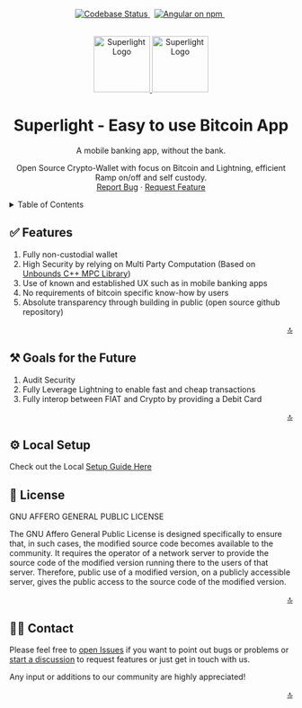 <p align="center">
  <a href="https://github.com/Superlight-Labs/Superlight/actions/workflows/check-codebase.yml">
    <img src="https://github.com/Superlight-Labs/Superlight/actions/workflows/check-codebase.yml/badge.svg" alt="Codebase Status" />
  </a>&nbsp;
  <a href="https://github.com/Superlight-Labs/Superlight/actions/workflows/build-docker.yml">
    <img src="https://github.com/Superlight-Labs/Superlight/actions/workflows/build-docker.yml/badge.svg" alt="Angular on npm" />
  </a>&nbsp;
</p>

<a name="readme-top"></a>

<!-- PROJECT LOGO -->
<br />
<div align="center">
  <a href="https://www.superlight.me#gh-light-mode-only">
    <img src="https://www.superlight.me/images/Logo-2.png#gh-light-mode-only" height="100px" alt="Superlight Logo" />
  </a>

  <a href="https://www.superlight.me#gh-dark-mode-only">
    <img src="https://www.superlight.me/images/Logo-3.png#gh-dark-mode-only" height="100px" alt="Superlight Logo" />
  </a>

 <h1 align="center">Superlight - Easy to use Bitcoin App</h1>
 
 <p align="center">
   A mobile banking app, without the bank.
    <br />

Open Source Crypto-Wallet with focus on Bitcoin and Lightning, efficient Ramp on/off and self custody.
<br />
<a href="https://github.com/Superlight-Labs/Superlight/issues">Report Bug</a>
·
<a href="https://github.com/Superlight-Labs/Superlight/discussions">Request Feature</a>

 </p>
</div>
 
<!-- TABLE OF CONTENTS -->
<details>
 <summary>Table of Contents</summary>
 <ol>
   <li>
     <a href="#-features">Features</a>
   </li>
   <li>
     <a href="#%EF%B8%8F-goals-for-the-future">Goals for the Future</a>
   </li>
   <li><a href="#%EF%B8%8F-local-setup">Local Setup</a></li>
   <li><a href="#-license">License</a></li>
   <li><a href="#-contact">Contact</a></li>
 </ol>
</details>

## ✅ Features

1. Fully non-custodial wallet
2. High Security by relying on Multi Party Computation (Based on [Unbounds C++ MPC Library](https://github.com/unboundsecurity/blockchain-crypto-mpc))
3. Use of known and established UX such as in mobile banking apps
4. No requirements of bitcoin specific know-how by users
5. Absolute transparency through building in public (open source github repository)

<p align="right"><a href="#readme-top">🔝</a></p>

## ⚒️ Goals for the Future

1. Audit Security
2. Fully Leverage Lightning to enable fast and cheap transactions
3. Fully interop between FIAT and Crypto by providing a Debit Card

<p align="right"><a href="#readme-top">🔝</a></p>

## ⚙️ Local Setup

Check out the Local [Setup Guide Here](./SETUP.md)

## 📄 License

GNU AFFERO GENERAL PUBLIC LICENSE

The GNU Affero General Public License is designed specifically to ensure that, in such cases, the modified source code becomes available to the community. It requires the operator of a network server to provide the source code of the modified version running there to the users of that server. Therefore, public use of a modified version, on a publicly accessible server, gives the public access to the source code of the modified version.

<p align="right"><a href="#readme-top">🔝</a></p>

## 👋🏽 Contact

Please feel free to [open Issues](https://github.com/Superlight-Labs/Superlight/issues) if you want to point out bugs or problems or [start a discussion](https://github.com/Superlight-Labs/Superlight/discussions) to request features or just get in touch with us.

Any input or additions to our community are highly appreciated!

<p align="right"><a href="#readme-top">🔝</a></p>
